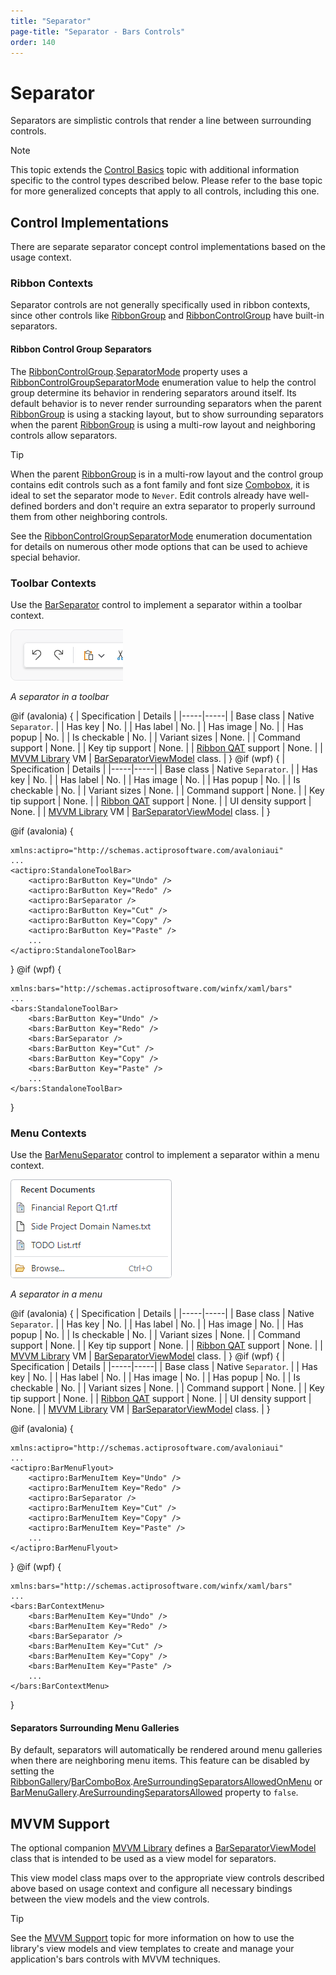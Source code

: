 ```yaml
---
title: "Separator"
page-title: "Separator - Bars Controls"
order: 140
---
```

# Separator

Separators are simplistic controls that render a line between surrounding controls.

> [!NOTE]
> This topic extends the [Control Basics](control-basics.md) topic with additional information specific to the control types described below.  Please refer to the base topic for more generalized concepts that apply to all controls, including this one.

## Control Implementations

There are separate separator concept control implementations based on the usage context.

### Ribbon Contexts

Separator controls are not generally specifically used in ribbon contexts, since other controls like [RibbonGroup](xref:@ActiproUIRoot.Controls.Bars.RibbonGroup) and [RibbonControlGroup](xref:@ActiproUIRoot.Controls.Bars.RibbonControlGroup) have built-in separators.

#### Ribbon Control Group Separators

The [RibbonControlGroup](xref:@ActiproUIRoot.Controls.Bars.RibbonControlGroup).[SeparatorMode](xref:@ActiproUIRoot.Controls.Bars.RibbonControlGroup.SeparatorMode) property uses a [RibbonControlGroupSeparatorMode](xref:@ActiproUIRoot.Controls.Bars.RibbonControlGroupSeparatorMode) enumeration value to help the control group determine its behavior in rendering separators around itself.  Its default behavior is to never render surrounding separators when the parent [RibbonGroup](xref:@ActiproUIRoot.Controls.Bars.RibbonGroup) is using a stacking layout, but to show surrounding separators when the parent [RibbonGroup](xref:@ActiproUIRoot.Controls.Bars.RibbonGroup) is using a multi-row layout and neighboring controls allow separators.

> [!TIP]
> When the parent [RibbonGroup](xref:@ActiproUIRoot.Controls.Bars.RibbonGroup) is in a multi-row layout and the control group contains edit controls such as a font family and font size [Combobox](combobox.md), it is ideal to set the separator mode to `Never`.  Edit controls already have well-defined borders and don't require an extra separator to properly surround them from other neighboring controls.

See the [RibbonControlGroupSeparatorMode](xref:@ActiproUIRoot.Controls.Bars.RibbonControlGroupSeparatorMode) enumeration documentation for details on numerous other mode options that can be used to achieve special behavior.

### Toolbar Contexts

Use the [BarSeparator](xref:@ActiproUIRoot.Controls.Bars.BarSeparator) control to implement a separator within a toolbar context.

![Screenshot](../images/separator.png)

*A separator in a toolbar*

@if (avalonia) {
| Specification | Details |
|-----|-----|
| Base class | Native `Separator`. |
| Has key | No. |
| Has label | No. |
| Has image | No. |
| Has popup | No. |
| Is checkable | No. |
| Variant sizes | None. |
| Command support | None. |
| Key tip support | None. |
| [Ribbon QAT](../ribbon-features/quick-access-toolbar.md) support | None. |
| [MVVM Library](../mvvm-support.md) VM | [BarSeparatorViewModel](xref:@ActiproUIRoot.Controls.Bars.Mvvm.BarSeparatorViewModel) class. |
}
@if (wpf) {
| Specification | Details |
|-----|-----|
| Base class | Native `Separator`. |
| Has key | No. |
| Has label | No. |
| Has image | No. |
| Has popup | No. |
| Is checkable | No. |
| Variant sizes | None. |
| Command support | None. |
| Key tip support | None. |
| [Ribbon QAT](../ribbon-features/quick-access-toolbar.md) support | None. |
| UI density support | None. |
| [MVVM Library](../mvvm-support.md) VM | [BarSeparatorViewModel](xref:@ActiproUIRoot.Controls.Bars.Mvvm.BarSeparatorViewModel) class. |
}

@if (avalonia) {
```xaml
xmlns:actipro="http://schemas.actiprosoftware.com/avaloniaui"
...
<actipro:StandaloneToolBar>
	<actipro:BarButton Key="Undo" />
	<actipro:BarButton Key="Redo" />
	<actipro:BarSeparator />
	<actipro:BarButton Key="Cut" />
	<actipro:BarButton Key="Copy" />
	<actipro:BarButton Key="Paste" />
	...
</actipro:StandaloneToolBar>
```
}
@if (wpf) {
```xaml
xmlns:bars="http://schemas.actiprosoftware.com/winfx/xaml/bars"
...
<bars:StandaloneToolBar>
	<bars:BarButton Key="Undo" />
	<bars:BarButton Key="Redo" />
	<bars:BarSeparator />
	<bars:BarButton Key="Cut" />
	<bars:BarButton Key="Copy" />
	<bars:BarButton Key="Paste" />
	...
</bars:StandaloneToolBar>
```
}

### Menu Contexts

Use the [BarMenuSeparator](xref:@ActiproUIRoot.Controls.Bars.BarMenuSeparator) control to implement a separator within a menu context.

![Screenshot](../images/menu-with-heading.png)

*A separator in a menu*

@if (avalonia) {
| Specification | Details |
|-----|-----|
| Base class | Native `Separator`. |
| Has key | No. |
| Has label | No. |
| Has image | No. |
| Has popup | No. |
| Is checkable | No. |
| Variant sizes | None. |
| Command support | None. |
| Key tip support | None. |
| [Ribbon QAT](../ribbon-features/quick-access-toolbar.md) support | None. |
| [MVVM Library](../mvvm-support.md) VM | [BarSeparatorViewModel](xref:@ActiproUIRoot.Controls.Bars.Mvvm.BarSeparatorViewModel) class. |
}
@if (wpf) {
| Specification | Details |
|-----|-----|
| Base class | Native `Separator`. |
| Has key | No. |
| Has label | No. |
| Has image | No. |
| Has popup | No. |
| Is checkable | No. |
| Variant sizes | None. |
| Command support | None. |
| Key tip support | None. |
| [Ribbon QAT](../ribbon-features/quick-access-toolbar.md) support | None. |
| UI density support | None. |
| [MVVM Library](../mvvm-support.md) VM | [BarSeparatorViewModel](xref:@ActiproUIRoot.Controls.Bars.Mvvm.BarSeparatorViewModel) class. |
}

@if (avalonia) {
```xaml
xmlns:actipro="http://schemas.actiprosoftware.com/avaloniaui"
...
<actipro:BarMenuFlyout>
	<actipro:BarMenuItem Key="Undo" />
	<actipro:BarMenuItem Key="Redo" />
	<actipro:BarSeparator />
	<actipro:BarMenuItem Key="Cut" />
	<actipro:BarMenuItem Key="Copy" />
	<actipro:BarMenuItem Key="Paste" />
	...
</actipro:BarMenuFlyout>
```
}
@if (wpf) {
```xaml
xmlns:bars="http://schemas.actiprosoftware.com/winfx/xaml/bars"
...
<bars:BarContextMenu>
	<bars:BarMenuItem Key="Undo" />
	<bars:BarMenuItem Key="Redo" />
	<bars:BarSeparator />
	<bars:BarMenuItem Key="Cut" />
	<bars:BarMenuItem Key="Copy" />
	<bars:BarMenuItem Key="Paste" />
	...
</bars:BarContextMenu>
```
}

#### Separators Surrounding Menu Galleries

By default, separators will automatically be rendered around menu galleries when there are neighboring menu items.  This feature can be disabled by setting the [RibbonGallery](xref:@ActiproUIRoot.Controls.Bars.RibbonGallery)/[BarComboBox](xref:@ActiproUIRoot.Controls.Bars.BarComboBox).[AreSurroundingSeparatorsAllowedOnMenu](xref:@ActiproUIRoot.Controls.Bars.Primitives.BarMenuGalleryHostBase.AreSurroundingSeparatorsAllowedOnMenu) or [BarMenuGallery](xref:@ActiproUIRoot.Controls.Bars.BarMenuGallery).[AreSurroundingSeparatorsAllowed](xref:@ActiproUIRoot.Controls.Bars.BarMenuGallery.AreSurroundingSeparatorsAllowed) property to `false`.

## MVVM Support

The optional companion [MVVM Library](../mvvm-support.md) defines a [BarSeparatorViewModel](xref:@ActiproUIRoot.Controls.Bars.Mvvm.BarSeparatorViewModel) class that is intended to be used as a view model for separators.

This view model class maps over to the appropriate view controls described above based on usage context and configure all necessary bindings between the view models and the view controls.

> [!TIP]
> See the [MVVM Support](../mvvm-support.md) topic for more information on how to use the library's view models and view templates to create and manage your application's bars controls with MVVM techniques.
